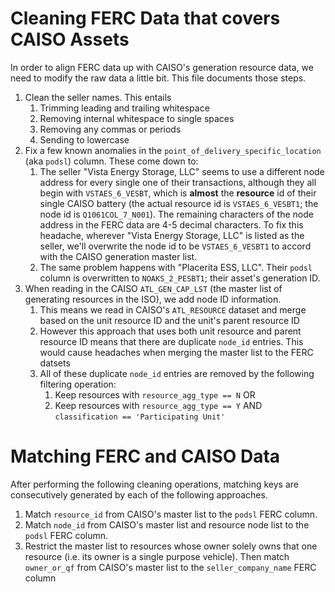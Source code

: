 # Cleaning FERC Data that covers CAISO Assets

In order to align FERC data up with CAISO's generation resource data, we need
to modify the raw data a little bit. This file documents those steps.

1. Clean the seller names. This entails
    1. Trimming leading and trailing whitespace
    2. Removing internal whitespace to single spaces
    3. Removing any commas or periods
    4. Sending to lowercase
2. Fix a few known anomalies in the `point_of_delivery_specific_location`
    (aka `podsl`) column. These come down to:
    1. The seller "Vista Energy Storage, LLC" seems to use a different
        node address for every single one of their transactions, although
        they all begin with `VSTAES_6_VESBT`, which is **almost** the
        **resource** id of their single CAISO battery (the actual resource
        id is `VSTAES_6_VESBT1`; the node id is `Q1061COL_7_N001`). The
        remaining characters of the node address in the FERC data are 4-5
        decimal characters.
            To fix this headache, wherever "Vista Energy Storage, LLC" is
        listed as the seller, we'll overwrite the node id to be
        `VSTAES_6_VESBT1` to accord with the CAISO generation master list.
    2. The same problem happens with "Placerita ESS, LLC". Their `podsl`
        column is overwritten to `NOAKS_2_PESBT1`; their asset's generation
        ID.
3. When reading in the CAISO `ATL_GEN_CAP_LST` (the master list of generating
        resources in the ISO), we add node ID information.
    1. This means we read in CAISO's `ATL_RESOURCE` dataset and merge based
        on the unit resource ID and the unit's parent resource ID
    2. However this approach that uses both unit resource and parent resource
        ID means that there are duplicate `node_id` entries. This would cause
        headaches when merging the master list to the FERC datsets
    3. All of these duplicate `node_id` entries are removed by the following
        filtering operation:
        1. Keep resources with `resource_agg_type == N` OR
        2. Keep resources with `resource_agg_type == Y` AND
            `classification == 'Participating Unit'`

# Matching FERC and CAISO Data

After performing the following cleaning operations, matching keys are
consecutively generated by each of the following approaches.

1. Match `resource_id` from CAISO's master list to the `podsl` FERC column.
2. Match `node_id` from CAISO's master list and resource node list to the
    `podsl` FERC column.
3. Restrict the master list to resources whose owner solely owns that one
    resource (i.e. its owner is a single purpose vehicle). Then match
    `owner_or_qf` from CAISO's master list to the `seller_company_name`
    FERC column
